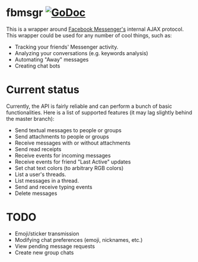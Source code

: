 # fbmsgr [![GoDoc](https://godoc.org/github.com/unixpickle/fbmsgr?status.svg)](https://godoc.org/github.com/unixpickle/fbmsgr)

This is a wrapper around [Facebook Messenger's](https://messenger.com) internal AJAX protocol. This wrapper could be used for any number of cool things, such as:

 * Tracking your friends' Messenger activity.
 * Analyzing your conversations (e.g. keywords analysis)
 * Automating "Away" messages
 * Creating chat bots

# Current status

Currently, the API is fairly reliable and can perform a bunch of basic functionalities. Here is a list of supported features (it may lag slightly behind the master branch):

 * Send textual messages to people or groups
 * Send attachments to people or groups
 * Receive messages with or without attachments
 * Send read receipts
 * Receive events for incoming messages
 * Receive events for friend "Last Active" updates
 * Set chat text colors (to arbitrary RGB colors)
 * List a user's threads.
 * List messages in a thread.
 * Send and receive typing events
 * Delete messages

# TODO

 * Emoji/sticker transmission
 * Modifying chat preferences (emoji, nicknames, etc.)
 * View pending message requests
 * Create new group chats
